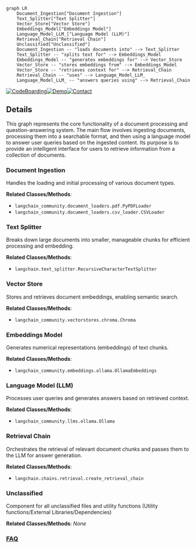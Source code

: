 ```mermaid
graph LR
    Document_Ingestion["Document Ingestion"]
    Text_Splitter["Text Splitter"]
    Vector_Store["Vector Store"]
    Embeddings_Model["Embeddings Model"]
    Language_Model_LLM_["Language Model (LLM)"]
    Retrieval_Chain["Retrieval Chain"]
    Unclassified["Unclassified"]
    Document_Ingestion -- "loads documents into" --> Text_Splitter
    Text_Splitter -- "splits text for" --> Embeddings_Model
    Embeddings_Model -- "generates embeddings for" --> Vector_Store
    Vector_Store -- "stores embeddings from" --> Embeddings_Model
    Vector_Store -- "retrieves context for" --> Retrieval_Chain
    Retrieval_Chain -- "uses" --> Language_Model_LLM_
    Language_Model_LLM_ -- "answers queries using" --> Retrieval_Chain
```

[![CodeBoarding](https://img.shields.io/badge/Generated%20by-CodeBoarding-9cf?style=flat-square)](https://github.com/CodeBoarding/CodeBoarding)[![Demo](https://img.shields.io/badge/Try%20our-Demo-blue?style=flat-square)](https://www.codeboarding.org/diagrams)[![Contact](https://img.shields.io/badge/Contact%20us%20-%20contact@codeboarding.org-lightgrey?style=flat-square)](mailto:contact@codeboarding.org)

## Details

This graph represents the core functionality of a document processing and question-answering system. The main flow involves ingesting documents, processing them into a searchable format, and then using a language model to answer user queries based on the ingested content. Its purpose is to provide an intelligent interface for users to retrieve information from a collection of documents.

### Document Ingestion
Handles the loading and initial processing of various document types.


**Related Classes/Methods**:

- `langchain_community.document_loaders.pdf.PyPDFLoader`
- `langchain_community.document_loaders.csv_loader.CSVLoader`


### Text Splitter
Breaks down large documents into smaller, manageable chunks for efficient processing and embedding.


**Related Classes/Methods**:

- `langchain.text_splitter.RecursiveCharacterTextSplitter`


### Vector Store
Stores and retrieves document embeddings, enabling semantic search.


**Related Classes/Methods**:

- `langchain_community.vectorstores.chroma.Chroma`


### Embeddings Model
Generates numerical representations (embeddings) of text chunks.


**Related Classes/Methods**:

- `langchain_community.embeddings.ollama.OllamaEmbeddings`


### Language Model (LLM)
Processes user queries and generates answers based on retrieved context.


**Related Classes/Methods**:

- `langchain_community.llms.ollama.Ollama`


### Retrieval Chain
Orchestrates the retrieval of relevant document chunks and passes them to the LLM for answer generation.


**Related Classes/Methods**:

- `langchain.chains.retrieval.create_retrieval_chain`


### Unclassified
Component for all unclassified files and utility functions (Utility functions/External Libraries/Dependencies)


**Related Classes/Methods**: _None_



### [FAQ](https://github.com/CodeBoarding/GeneratedOnBoardings/tree/main?tab=readme-ov-file#faq)
